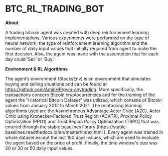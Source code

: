 # BTC_RL_TRADING_BOT

**About**

A trading bitcoin agent was created with deep reinforcement learning implementations. Various experiments were performed on the type of neural network, the type of reinforcement
learning algorithm and the number of daily input values that initially required from agent to make the first decision. Also, the agent was made with the assumption that for each 
day could ‘Sell’ or ‘Buy’. 

**Environment & RL Algorithms**

The agent’s environment (StocksEnv) is an environment that simulates buying and selling situations and can be found at https://github.com/AminHP/gym-anytrading. More specifically, 
the transactions concern Bitcoin cryptocurrencies and for the training of the agent the "Historical Bitcoin Dataset" was utilized, which consists of Bitcoin values from January 
2012 to March 2021. The reinforcing learning algorithms used are the Asynchronous Advantage Actor Critic (A2C), Actor Critic using Kronecker-Factored Trust Region (ACKTR), 
Proximal Policy  Optimization  (PPO1) and Trust Region Policy Optimization (TRPO) that was entered through the stable baselines library (https://stable-
baselines.readthedocs.io/en/master/index.html ). Every  agent was trained in whole dataset  except the last 100 days-values, which are used to evaluate the agent based on the 
price of profit. Finally, the time window's size was 20 or 30 or 50 daily input values.

